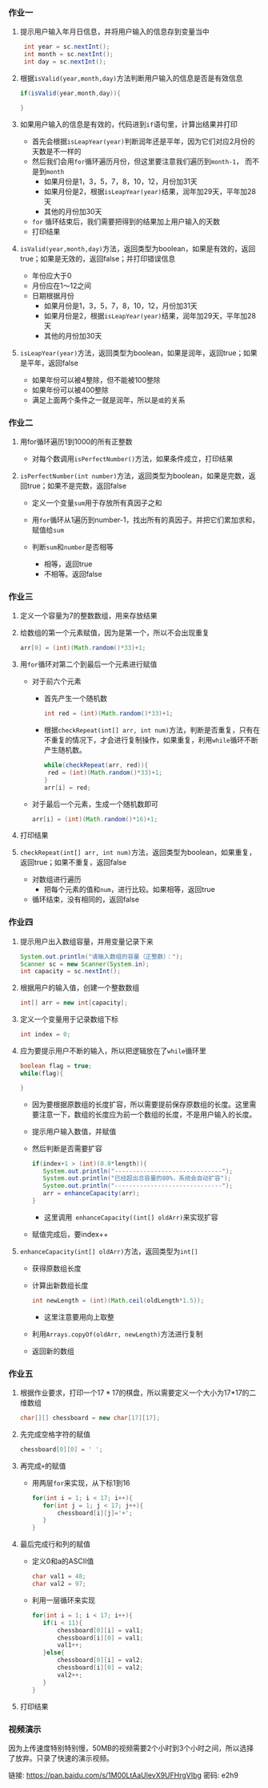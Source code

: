 ### 作业一

1. 提示用户输入年月日信息，并将用户输入的信息存到变量当中

   ```java
    int year = sc.nextInt();
    int month = sc.nextInt();
    int day = sc.nextInt();
   ```

2. 根据`isValid(year,month,day)`方法判断用户输入的信息是否是有效信息

   ```java
   if(isValid(year,month,day)){
   
   }
   ```

3. 如果用户输入的信息是有效的，代码进到`if`语句里，计算出结果并打印

   - 首先会根据`isLeapYear(year)`判断润年还是平年，因为它们对应2月份的天数是不一样的
   - 然后我们会用`for`循环遍历月份，但这里要注意我们遍历到`month-1`， 而不是到`month`
     - 如果月份是1，3，5，7，8，10，12，月份加31天
     - 如果月份是2，根据`isLeapYear(year)`结果，润年加29天，平年加28天
     - 其他的月份加30天
   - `for` 循环结束后，我们需要把得到的结果加上用户输入的天数
   - 打印结果

4. `isValid(year,month,day)`方法，返回类型为boolean，如果是有效的，返回true；如果是无效的，返回false；并打印错误信息

   - 年份应大于0
   - 月份应在1～12之间
   - 日期根据月份
     - 如果月份是1，3，5，7，8，10，12，月份加31天
     - 如果月份是2，根据`isLeapYear(year)`结果，润年加29天，平年加28天
     - 其他的月份加30天

5. `isLeapYear(year)`方法，返回类型为boolean，如果是润年，返回true；如果是平年，返回false

   - 如果年份可以被4整除，但不能被100整除
   - 如果年份可以被400整除
   - 满足上面两个条件之一就是润年，所以是`或`的关系

### 作业二

1. 用for循环遍历1到1000的所有正整数

   - 对每个数调用`isPerfectNumber()`方法，如果条件成立，打印结果

2. `isPerfectNumber(int number)`方法，返回类型为boolean，如果是完数，返回true；如果不是完数，返回false

   - 定义一个变量`sum`用于存放所有真因子之和

   - 用`for`循环从1遍历到number-1，找出所有的真因子。并把它们累加求和，赋值给`sum`
   - 判断`sum`和`number`是否相等
     - 相等，返回true
     - 不相等。返回false

### 作业三

1. 定义一个容量为7的整数数组，用来存放结果

2. 给数组的第一个元素赋值，因为是第一个，所以不会出现重复

   ```java
   arr[0] = (int)(Math.random()*33)+1;
   ```

3. 用`for`循环对第二个到最后一个元素进行赋值

   - 对于前六个元素

     - 首先产生一个随机数

       ```java
       int red = (int)(Math.random()*33)+1;
       ```

     - 根据`checkRepeat(int[] arr, int num)`方法，判断是否重复，只有在不重复的情况下，才会进行复制操作，如果重复，利用`while`循环不断产生随机数。

       ```java
       while(checkRepeat(arr, red)){
       	red = (int)(Math.random()*33)+1;
       }
       arr[i] = red;
       ```

   - 对于最后一个元素，生成一个随机数即可

     ```java
     arr[i] = (int)(Math.random()*16)+1;
     ```

4. 打印结果
5. `checkRepeat(int[] arr, int num)`方法，返回类型为boolean，如果重复，返回true；如果不重复，返回false
   - 对数组进行遍历
     - 把每个元素的值和`num`，进行比较。如果相等，返回true
   - 循环结束，没有相同的，返回false

### 作业四

1. 提示用户出入数组容量，并用变量记录下来

   ```java
   System.out.println("请输入数组的容量（正整数）：");
   Scanner sc = new Scanner(System.in);
   int capacity = sc.nextInt();
   ```

2. 根据用户的输入值，创建一个整数数组

   ```java
   int[] arr = new int[capacity];
   ```

3. 定义一个变量用于记录数组下标

   ```java
   int index = 0;
   ```

4. 应为要提示用户不断的输入，所以把逻辑放在了`while`循环里

   ```java
   boolean flag = true;
   while(flag){
   
   }
   ```

   - 因为要根据原数组的长度扩容，所以需要提前保存原数组的长度。这里需要注意一下，数组的长度应为前一个数组的长度，不是用户输入的长度。

   - 提示用户输入数值，并赋值

   - 然后判断是否需要扩容

     ```java
     if(index+1 > (int)(0.8*length)){
     	System.out.println("------------------------------");
     	System.out.println("已经超出总容量的80%，系统会自动扩容");
     	System.out.println("------------------------------");
     	arr = enhanceCapacity(arr);
     }
     ```

     - 这里调用` enhanceCapacity((int[] oldArr)`来实现扩容

   - 赋值完成后，要index++

5. `enhanceCapacity(int[] oldArr)`方法，返回类型为`int[]`

   - 获得原数组长度

   - 计算出新数组长度

     ```java
     int newLength = (int)(Math.ceil(oldLength*1.5));
     ```

     - 这里注意要用向上取整

   - 利用`Arrays.copyOf(oldArr, newLength)`方法进行复制

   - 返回新的数组

### 作业五

1. 根据作业要求，打印一个$17*17$的棋盘，所以需要定义一个大小为17*17的二维数组

   ```java
   char[][] chessboard = new char[17][17];
   ```

2. 先完成空格字符的赋值

   ```java
   chessboard[0][0] = ' ';
   ```

3. 再完成`+`的赋值

   - 用两层`for`来实现，从下标1到16

     ```java
     for(int i = 1; i < 17; i++){
     	for(int j = 1; j < 17; j++){
     		chessboard[i][j]='+';
     	}
     }
     ```

4. 最后完成行和列的赋值

   - 定义0和a的ASCII值

     ```java
     char val1 = 48;
     char val2 = 97;
     ```

   - 利用一层循环来实现

     ```java
     for(int i = 1; i < 17; i++){
     	if(i < 11){
     		chessboard[0][i] = val1;
     		chessboard[i][0] = val1;
     		val1++;
     	}else{
     		chessboard[0][i] = val2;
     		chessboard[i][0] = val2;
     		val2++;
     	}
     }
     ```

5. 打印结果

### 视频演示

因为上传速度特别特别慢，50MB的视频需要2个小时到3个小时之间，所以选择了放弃。只录了快速的演示视频。

链接: https://pan.baidu.com/s/1M00LtAaUlevX9UFHrgVIbg  密码: e2h9

